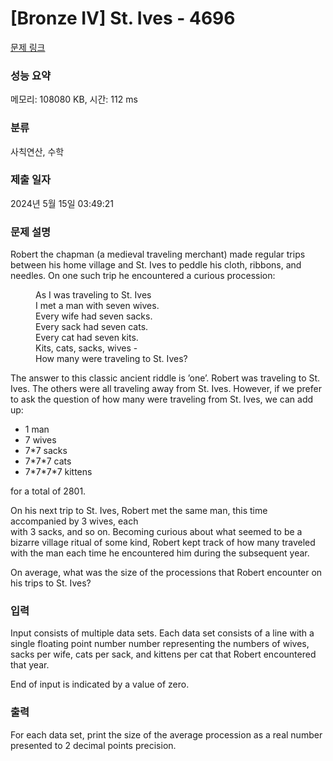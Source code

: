 # [Bronze IV] St. Ives - 4696 

[문제 링크](https://www.acmicpc.net/problem/4696) 

### 성능 요약

메모리: 108080 KB, 시간: 112 ms

### 분류

사칙연산, 수학

### 제출 일자

2024년 5월 15일 03:49:21

### 문제 설명

<p>Robert the chapman (a medieval traveling merchant) made regular trips between his home village and St. Ives to peddle his cloth, ribbons, and needles. On one such trip he encountered a curious procession:</p>

<p style="margin-left: 40px;">As I was traveling to St. Ives<br>
I met a man with seven wives.<br>
Every wife had seven sacks.<br>
Every sack had seven cats.<br>
Every cat had seven kits.<br>
Kits, cats, sacks, wives -<br>
How many were traveling to St. Ives?</p>

<p>The answer to this classic ancient riddle is ’one’. Robert was traveling to St. Ives. The others were all traveling away from St. Ives. However, if we prefer to ask the question of how many were traveling from St. Ives, we can add up:</p>

<ul>
	<li>1 man</li>
	<li>7 wives</li>
	<li>7*7 sacks</li>
	<li>7*7*7 cats</li>
	<li>7*7*7*7 kittens</li>
</ul>

<p>for a total of 2801.</p>

<p>On his next trip to St. Ives, Robert met the same man, this time accompanied by 3 wives, each<br>
with 3 sacks, and so on. Becoming curious about what seemed to be a bizarre village ritual of some kind, Robert kept track of how many traveled with the man each time he encountered him during the subsequent year.</p>

<p>On average, what was the size of the processions that Robert encounter on his trips to St. Ives?</p>

### 입력 

 <p>Input consists of multiple data sets. Each data set consists of a line with a single floating point number number representing the numbers of wives, sacks per wife, cats per sack, and kittens per cat that Robert encountered that year.</p>

<p>End of input is indicated by a value of zero.</p>

### 출력 

 <p>For each data set, print the size of the average procession as a real number presented to 2 decimal points precision.</p>

